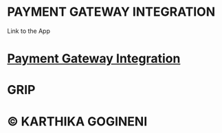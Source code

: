 # PAYMENT GATEWAY INTEGRATION


Link to the App
# [Payment Gateway Integration](https://grippgiapp.herokuapp.com)

# GRIP

#  © KARTHIKA GOGINENI